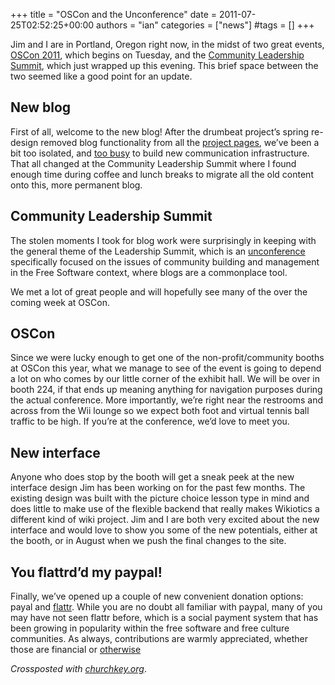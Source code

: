 +++
title = "OSCon and the Unconference"
date = 2011-07-25T02:52:25+00:00
authors = "ian"
categories = ["news"]
#tags = []
+++

Jim and I are in Portland, Oregon right now, in the midst of two great events, [OSCon 2011](https://web.archive.org/web/20160325190556/http://www.oscon.com/oscon2011), which begins on Tuesday, and the [Community Leadership Summit](https://web.archive.org/web/20110802055722/http://www.communityleadershipsummit.com/), which just wrapped up this evening. This brief space between the two seemed like a good point for an update.

## New blog

First of all, welcome to the new blog! After the drumbeat project’s spring re-design removed blog functionality from all the [project pages](https://web.archive.org/web/20160325190556/https://drumbeat.org/en-US/projects/wikiotics-tools-and-materials-for-collaborative-la/ "Wikiotics drumbeat project page"), we’ve been a bit too isolated, and [too busy](/blog/2011/06/wikiotics-monthly-update-may-june-2011/ "Wikiotics monthly update May-June") to build new communication infrastructure. That all changed at the Community Leadership Summit where I found enough time during coffee and lunch breaks to migrate all the old content onto this, more permanent blog.

## Community Leadership Summit

The stolen moments I took for blog work were surprisingly in keeping with the general theme of the Leadership Summit, which is an [unconference](https://en.wikipedia.org/wiki/Unconference "wikipedia: unconference") specifically focused on the issues of community building and management in the Free Software context, where blogs are a commonplace tool.

We met a lot of great people and will hopefully see many of the over the coming week at OSCon.

## OSCon

Since we were lucky enough to get one of the non-profit/community booths at OSCon this year, what we manage to see of the event is going to depend a lot on who comes by our little corner of the exhibit hall. We will be over in booth 224, if that ends up meaning anything for navigation purposes during the actual conference. More importantly, we’re right near the restrooms and across from the Wii lounge so we expect both foot and virtual tennis ball traffic to be high. If you’re at the conference, we’d love to meet you.

## New interface

Anyone who does stop by the booth will get a sneak peek at the new interface design Jim has been working on for the past few months. The existing design was built with the picture choice lesson type in mind and does little to make use of the flexible backend that really makes Wikiotics a different kind of wiki project. Jim and I are both very excited about the new interface and would love to show you some of the new potentials, either at the booth, or in August when we push the final changes to the site.

## You flattrd’d my paypal!

Finally, we’ve opened up a couple of new convenient donation options: payal and [flattr](https://web.archive.org/web/20160325190556/http://flattr.com/ "What is flattr?"). While you are no doubt all familiar with paypal, many of you may have not seen flattr before, which is a social payment system that has been growing in popularity within the free software and free culture communities. As always, contributions are warmly appreciated, whether those are financial or [otherwise](/blog/2010/09/contributing-is-giving-too/ "Contributing is giving too")

*Crossposted with [churchkey.org](https://churchkey.org/2011/08/01/oscon-and-the-unconference/)*.
